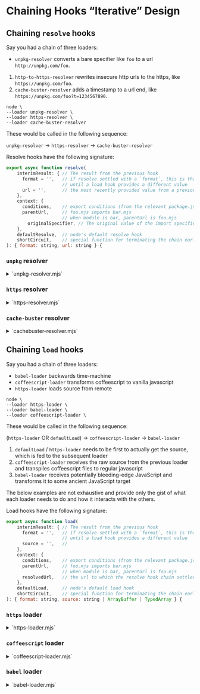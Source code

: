# Chaining Hooks “Iterative” Design

## Chaining `resolve` hooks

Say you had a chain of three loaders:

* `unpkg-resolver` converts a bare specifier like `foo` to a url `http://unpkg.com/foo`.
1. `http-to-https-resolver` rewrites insecure http urls to the https, like `https://unpkg.com/foo`.
1. `cache-buster-resolver` adds a timestamp to a url end, like `https://unpkg.com/foo?t=1234567890`.

```console
node \
--loader unpkg-resolver \
--loader https-resolver \
--loader cache-buster-resolver
```

These would be called in the following sequence:

`unpkg-resolver` → `https-resolver` → `cache-buster-resolver`

Resolve hooks have the following signature:

```js
export async function resolve(
	interimResult: { // The result from the previous hook
	  format = '',   // if resolve settled with a `format`, this is that value
	                 // until a load hook provides a different value
	  url = '',      // the most recently provided value from a previous hook
	},
	context: {
	  conditions,    // export conditions (from the relevant package.json)
	  parentUrl,     // foo.mjs imports bar.mjs
	                 // when module is bar, parentUrl is foo.mjs
		originalSpecifier, // The original value of the import specifier
	},
	defaultResolve,  // node's default resolve hook
	shortCircuit,    // special function for terminating the chain early
): { format: string, url: string } {
```

### `unpkg` resolver

<details>
<summary>`unpkg-resolver.mjs`</summary>

```js
export async function resolve(
  interimResult,
  { originalSpecifier },
) {
  if (isBareSpecifier(originalSpecifier)) return `http://unpkg.com/${originalSpecifier}`;
}
```
</details>

### `https` resolver

<details>
<summary>`https-resolver.mjs`</summary>

```js
export async function resolve(
  interimResult,
  context,
) {
  const url = new URL(interimResult.url); // this can throw, so handle appropriately
  
  if (url.protocol = 'http:') url.protocol = 'https:';

  return { url: url.toString() };
}
```
</details>

### `cache-buster` resolver

<details>
<summary>`cachebuster-resolver.mjs`</summary>

```js
export async function resolve(
	interimResult,
) {
	const url = new URL(interimResult.url); // this can throw, so handle appropriately

	if (supportsQueryString(url.protocol)) { // exclude data: & friends
		url.searchParams.set('t', Date.now());
	}

	return { url: url.toString() };
}
```
</details>


## Chaining `load` hooks

Say you had a chain of three loaders:

* `babel-loader` backwards time-machine
* `coffeescript-loader` transforms coffeescript to vanilla javascript
* `https-loader` loads source from remote

```console
node \
--loader https-loader \
--loader babel-loader \
--loader coffeescript-loader \
```

These would be called in the following sequence:

(`https-loader` OR `defaultLoad`) → `coffeescript-loader` → `babel-loader`

1. `defaultLoad` / `https-loader` needs to be first to actually get the source, which is fed to the subsequent loader
1. `coffeescript-loader` receives the raw source from the previous loader and transpiles coffeescript files to regular javascript
1. `babel-loader` receives potentially bleeding-edge JavaScript and transforms it to some ancient JavaScript target

The below examples are not exhaustive and provide only the gist of what each loader needs to do and how it interacts with the others.

Load hooks have the following signature:

```js
export async function load(
	interimResult: { // The result from the previous hook
	  format = '',   // if resolve settled with a `format`, this is that value
	                 // until a load hook provides a different value
	  source = '',   // 
	},
	context: {
	  conditions,    // export conditions (from the relevant package.json)
	  parentUrl,     // foo.mjs imports bar.mjs
	                 // when module is bar, parentUrl is foo.mjs
	  resolvedUrl,   // the url to which the resolve hook chain settled
	},
	defaultLoad,     // node's default load hook
	shortCircuit,    // special function for terminating the chain early
): { format: string, source: string | ArrayBuffer | TypedArray } {
```

### `https` loader

<details>
<summary>`https-loader.mjs`</summary>

```js
export async function load(
	interimResult,
	{ resolvedUrl },
) {
	if (interimResult.source) return; // step aside (content already retrieved)

	if (!resolvedUrl.startsWith('https://')) return; // step aside

	return new Promise(function loadHttpsSource(resolve, reject) {
		get(resolvedUrl, function getHttpsSource(rsp) {
			const format = mimeTypeToFormat.get(rsp.headers['content-type']);
			let source = '';

			rsp.on('data', (chunk) => source += chunk);
			rsp.on('end', () => resolve({ format, source }));
			rsp.on('error', reject);
		});
	});
}

const mimeTypeToFormat = new Map([
	['application/node', 'commonjs'],
	['application/javascript', 'module'],
	['text/javascript', 'module'],
	['application/json', 'json'],
	['text/coffeescript', 'coffeescript'],
	// …
]);
```
</details>

### `coffeescript` loader

<details>
<summary>`coffeescript-loader.mjs`</summary>

```js
export async function resolve(/* … */) {/* … */ }

export async function load(
	interimResult, // possibly output of https-loader
	context,
	defaulLoad,
) {
	const { resolvedUrl } = context;
	if (!coffeescriptExtensionsRgx.test(resolvedUrl)) return; // step aside

	const format = interimResult.format || await getPackageType(resolvedUrl);
	if (format === 'commonjs') return { format };

	const rawSource = (
		interimResult.source
		|| await defaulLoad(resolvedUrl, { ...context, format }).source
	)
	const transformedSource = CoffeeScript.compile(rawSource.toString(), {
		bare: true,
		filename: resolvedUrl,
	});

	return {
		format,
		source: transformedSource,
	};
}

function getPackageType(url) {/* … */ }
const coffeescriptExtensionsRgs = /* … */
```
</details>

### `babel` loader

<details>
<summary>`babel-loader.mjs`</summary>

```js
export async function resolve(/* … */) {/* … */ }

export async function load(
	interimResult, // possibly output of coffeescript-loader
	context,
	defaulLoad,
) {
	const { resolvedUrl } = context;
	const babelConfig = await getBabelConfig(resolvedUrl);

	const format = (
		interimResult.format
		|| babelOutputToFormat.get(babelConfig.output.format)
	);

	if (format === 'commonjs') return { format };

	const sourceToTranspile = (
		interimResult.source
		|| await defaulLoad(resolvedUrl, { ...context, format }).source
	);
	const transformedSource = Babel.transformSync(
		sourceToTranspile.toString(),
		babelConfig,
	).code;

	return {
		format,
		source: transformedSource,
	};
}

function getBabelConfig(url) {/* … */ }
const babelOutputToFormat = new Map([
	['cjs', 'commonjs'],
	['esm', 'module'],
	// …
]);
```
</details>